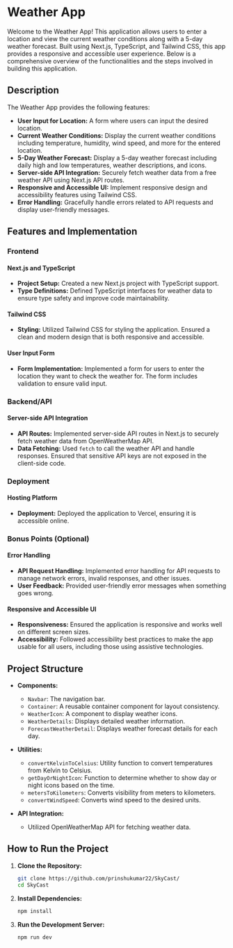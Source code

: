 # Weather App

Welcome to the Weather App! This application allows users to enter a location and view the current weather conditions along with a 5-day weather forecast. Built using Next.js, TypeScript, and Tailwind CSS, this app provides a responsive and accessible user experience. Below is a comprehensive overview of the functionalities and the steps involved in building this application.

## Description

The Weather App provides the following features:
- **User Input for Location:** A form where users can input the desired location.
- **Current Weather Conditions:** Display the current weather conditions including temperature, humidity, wind speed, and more for the entered location.
- **5-Day Weather Forecast:** Display a 5-day weather forecast including daily high and low temperatures, weather descriptions, and icons.
- **Server-side API Integration:** Securely fetch weather data from a free weather API using Next.js API routes.
- **Responsive and Accessible UI:** Implement responsive design and accessibility features using Tailwind CSS.
- **Error Handling:** Gracefully handle errors related to API requests and display user-friendly messages.

## Features and Implementation

### Frontend

#### Next.js and TypeScript
- **Project Setup:** Created a new Next.js project with TypeScript support.
- **Type Definitions:** Defined TypeScript interfaces for weather data to ensure type safety and improve code maintainability.

#### Tailwind CSS
- **Styling:** Utilized Tailwind CSS for styling the application. Ensured a clean and modern design that is both responsive and accessible.

#### User Input Form
- **Form Implementation:** Implemented a form for users to enter the location they want to check the weather for. The form includes validation to ensure valid input.

### Backend/API

#### Server-side API Integration
- **API Routes:** Implemented server-side API routes in Next.js to securely fetch weather data from OpenWeatherMap API.
- **Data Fetching:** Used `fetch` to call the weather API and handle responses. Ensured that sensitive API keys are not exposed in the client-side code.

### Deployment

#### Hosting Platform
- **Deployment:** Deployed the application to Vercel, ensuring it is accessible online.

### Bonus Points (Optional)

#### Error Handling
- **API Request Handling:** Implemented error handling for API requests to manage network errors, invalid responses, and other issues.
- **User Feedback:** Provided user-friendly error messages when something goes wrong.

#### Responsive and Accessible UI
- **Responsiveness:** Ensured the application is responsive and works well on different screen sizes.
- **Accessibility:** Followed accessibility best practices to make the app usable for all users, including those using assistive technologies.

## Project Structure

- **Components:**
  - `Navbar`: The navigation bar.
  - `Container`: A reusable container component for layout consistency.
  - `WeatherIcon`: A component to display weather icons.
  - `WeatherDetails`: Displays detailed weather information.
  - `ForecastWeatherDetail`: Displays weather forecast details for each day.
  
- **Utilities:**
  - `convertKelvinToCelsius`: Utility function to convert temperatures from Kelvin to Celsius.
  - `getDayOrNightIcon`: Function to determine whether to show day or night icons based on the time.
  - `metersToKilometers`: Converts visibility from meters to kilometers.
  - `convertWindSpeed`: Converts wind speed to the desired units.

- **API Integration:**
  - Utilized OpenWeatherMap API for fetching weather data.

## How to Run the Project

1. **Clone the Repository:**
   ```bash
   git clone https://github.com/prinshukumar22/SkyCast/
   cd SkyCast
   
2. **Install Dependencies:**
   ```bash
   npm install

3. **Run the Development Server:**
   ```bash
   npm run dev


